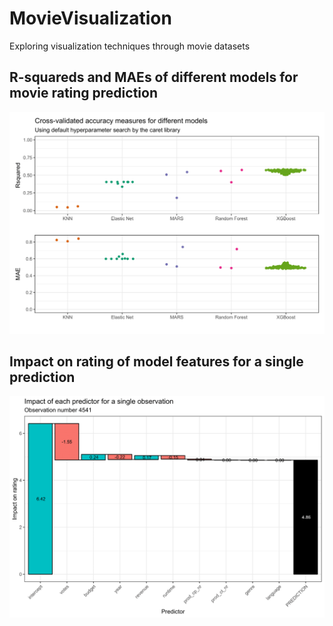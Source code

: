 # MovieVisualization
Exploring visualization techniques through movie datasets

## R-squareds and MAEs of different models for movie rating prediction
![model_plot](https://github.com/KaroRonty/MovieVisualization/blob/master/model_plot.png)

## Impact on rating of model features for a single prediction
![model_plot](https://github.com/KaroRonty/MovieVisualization/blob/master/single_prediction_impact_plot.png)